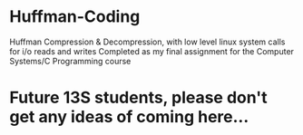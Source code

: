 # Huffman-Coding
Huffman Compression &amp; Decompression, with low level linux system calls for i/o reads and writes
Completed as my final assignment for the Computer Systems/C Programming course 

# Future 13S students, please don't get any ideas of coming here...
